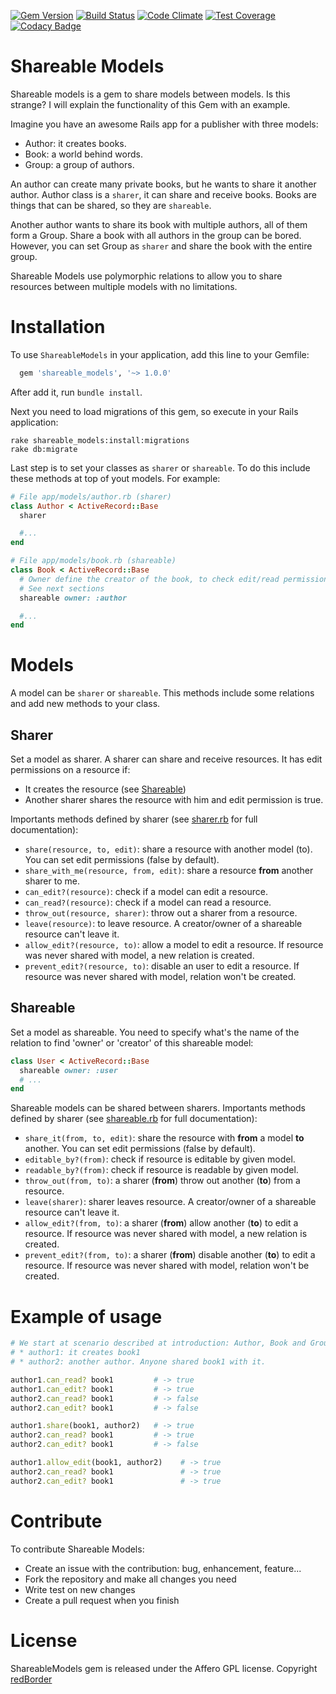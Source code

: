 [![Gem Version](https://badge.fury.io/rb/shareable_models.svg)](http://badge.fury.io/rb/shareable_models) [![Build Status](https://travis-ci.org/redBorder/shareable_models.svg?branch=master)](https://travis-ci.org/redBorder/shareable_models) [![Code Climate](https://codeclimate.com/github/redBorder/shareable_models/badges/gpa.svg)](https://codeclimate.com/github/redBorder/shareable_models) [![Test Coverage](https://codeclimate.com/github/redBorder/shareable_models/badges/coverage.svg)](https://codeclimate.com/github/redBorder/shareable_models/coverage) [![Codacy Badge](https://api.codacy.com/project/badge/grade/121016f485224f0f98a4e4f277e96fad)](https://www.codacy.com/app/redBorder/shareable_models)

# Shareable Models

Shareable models is a gem to share models between models. Is this strange? I will explain the functionality of this Gem with an example.

Imagine you have an awesome Rails app for a publisher with three models:
* Author: it creates books.
* Book: a world behind words.
* Group: a group of authors.

An author can create many private books, but he wants to share it another author. Author class is a `sharer`, it can share and receive books. Books are things that can be shared, so they are `shareable`.

Another author wants to share its book with multiple authors, all of them form a Group. Share a book with all authors in the group can be bored. However, you can set Group as `sharer` and share the book with the entire group.

Shareable Models use polymorphic relations to allow you to share resources between multiple models with no limitations.

# Installation
To use `ShareableModels` in your application, add this line to your Gemfile:

```ruby
  gem 'shareable_models', '~> 1.0.0'
```

After add it, run `bundle install`.

Next you need to load migrations of this gem, so execute in your Rails application:

```
rake shareable_models:install:migrations
rake db:migrate
```

Last step is to set your classes as `sharer` or `shareable`. To do this include these methods at top of yout models. For example:

```ruby
# File app/models/author.rb (sharer)
class Author < ActiveRecord::Base
  sharer

  #...
end

# File app/models/book.rb (shareable)
class Book < ActiveRecord::Base
  # Owner define the creator of the book, to check edit/read permissions.
  # See next sections
  shareable owner: :author

  #...
end
```

# Models
A model can be `sharer` or `shareable`. This methods include some relations and add new methods to your class.

## Sharer
Set a model as sharer. A sharer can share and receive resources. It has edit permissions on a resource if:

* It creates the resource (see [Shareable](#shareable))
* Another sharer shares the resource with him and edit permission is true.

Importants methods defined by sharer (see [sharer.rb](https://github.com/redBorder/shareable_models/blob/master/lib/shareable_models/models/sharer.rb) for full documentation):

* `share(resource, to, edit)`: share a resource with another model (to). You can set edit permissions (false by default).
* `share_with_me(resource, from, edit)`: share a resource **from** another sharer to me. 
* `can_edit?(resource)`: check if a model can edit a resource.
* `can_read?(resource)`: check if a model can read a resource.
* `throw_out(resource, sharer)`: throw out a sharer from a resource.
* `leave(resource)`: to leave resource. A creator/owner of a shareable resource can't leave it.
* `allow_edit?(resource, to)`: allow a model to edit a resource. If resource was never shared with model, a new relation is created.
* `prevent_edit?(resource, to)`: disable an user to edit a resource. If resource was never shared with model, relation won't be created.

## Shareable
Set a model as shareable. You need to specify what's the name of the relation to find 'owner' or 'creator' of this shareable model:
```ruby
class User < ActiveRecord::Base
  shareable owner: :user
  # ...
end
```

Shareable models can be shared between sharers. Importants methods defined by sharer (see [shareable.rb](https://github.com/redBorder/shareable_models/blob/master/lib/shareable_models/models/shareable.rb) for full documentation):

* `share_it(from, to, edit)`: share the resource with **from** a model **to** another. You can set edit permissions (false by default).
* `editable_by?(from)`: check if resource is editable by given model.
* `readable_by?(from)`: check if resource is readable by given model.
* `throw_out(from, to)`: a sharer (**from**) throw out another (**to**) from a resource.
* `leave(sharer)`: sharer leaves resource. A creator/owner of a shareable resource can't leave it.
* `allow_edit?(from, to)`: a sharer (**from**) allow another (**to**) to edit a resource. If resource was never shared with model, a new relation is created.
* `prevent_edit?(from, to)`: a sharer (**from**) disable another (**to**) to edit a resource. If resource was never shared with model, relation won't be created.

# Example of usage

```ruby
# We start at scenario described at introduction: Author, Book and Group. Instanced models:
# * author1: it creates book1
# * author2: another author. Anyone shared book1 with it.

author1.can_read? book1         # -> true
author1.can_edit? book1         # -> true
author2.can_read? book1         # -> false
author2.can_edit? book1         # -> false

author1.share(book1, author2)   # -> true
author2.can_read? book1         # -> true
author2.can_edit? book1         # -> false

author1.allow_edit(book1, author2)    # -> true
author2.can_read? book1               # -> true
author2.can_edit? book1               # -> true
```

# Contribute

To contribute Shareable Models:

* Create an issue with the contribution: bug, enhancement, feature...
* Fork the repository and make all changes you need
* Write test on new changes
* Create a pull request when you finish

# License

ShareableModels gem is released under the Affero GPL license. Copyright [redBorder](http://redborder.net)

